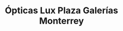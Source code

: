 ---
title: "Ópticas Lux Plaza Galerías Monterrey"
url: /monterrey/opticas-lux-plaza-galerias-monterrey/
shop: Optiker
---